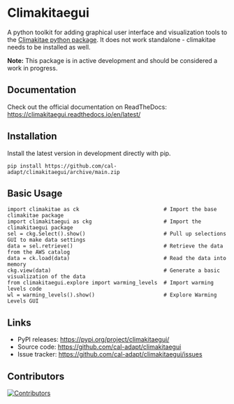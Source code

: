 Climakitaegui
=============
A python toolkit for adding graphical user interface and visualization tools to the [Climakitae python package](https://github.com/cal-adapt/climakitae). It does not work standalone - climakitae needs to be installed as well.

**Note:** This package is in active development and should be considered a work in progress. 

Documentation
-------------
Check out the official documentation on ReadTheDocs: https://climakitaegui.readthedocs.io/en/latest/ 

Installation
------------

Install the latest version in development directly with pip.

```
pip install https://github.com/cal-adapt/climakitaegui/archive/main.zip
```

Basic Usage
-----------

```
import climakitae as ck                           # Import the base climakitae package
import climakitaegui as ckg                       # Import the climakitaegui package
sel = ckg.Select().show()                         # Pull up selections GUI to make data settings
data = sel.retrieve()                             # Retrieve the data from the AWS catalog
data = ck.load(data)                              # Read the data into memory
ckg.view(data)                                    # Generate a basic visualization of the data
from climakitaegui.explore import warming_levels  # Import warming levels code
wl = warming_levels().show()                      # Explore Warming Levels GUI
```

Links
-----
* PyPI releases: https://pypi.org/project/climakitaegui/
* Source code: https://github.com/cal-adapt/climakitaegui
* Issue tracker: https://github.com/cal-adapt/climakitaegui/issues

Contributors
------------
[![Contributors](https://contrib.rocks/image?repo=cal-adapt/climakitaegui)](https://github.com/cal-adapt/climakitaegui/graphs/contributors)
